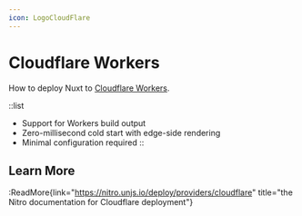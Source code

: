 ```yaml
---
icon: LogoCloudFlare
---
```


# Cloudflare Workers

How to deploy Nuxt to [Cloudflare Workers](https://workers.cloudflare.com/).

::list

- Support for Workers build output
- Zero-millisecond cold start with edge-side rendering
- Minimal configuration required
::

## Learn More

:ReadMore{link="https://nitro.unjs.io/deploy/providers/cloudflare" title="the Nitro documentation for Cloudflare deployment"}
